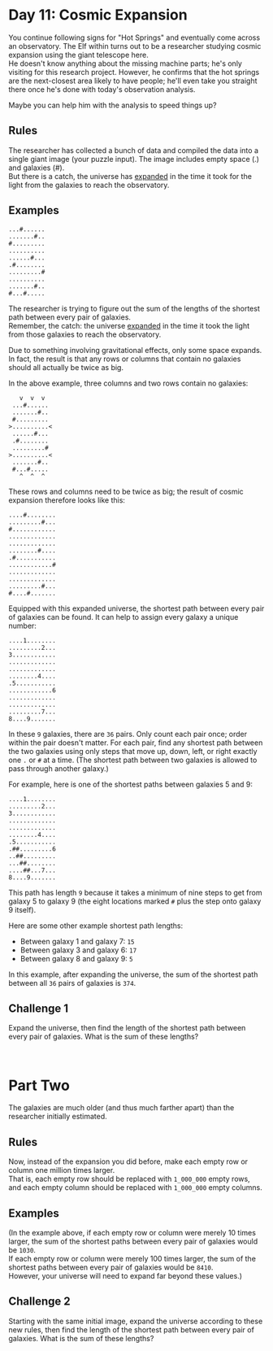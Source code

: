 # Day 11: Cosmic Expansion

You continue following signs for "Hot Springs" and eventually come across an observatory. The Elf within turns out to be a researcher studying cosmic expansion using the giant telescope here. <br>
He doesn't know anything about the missing machine parts; he's only visiting for this research project. However, he confirms that the hot springs are the next-closest area likely to have people; he'll even take you straight there once he's done with today's observation analysis.

Maybe you can help him with the analysis to speed things up?

## Rules

The researcher has collected a bunch of data and compiled the data into a single giant image (your puzzle input). The image includes empty space (.) and galaxies (#). <br>
But there is a catch, the universe has <u>expanded</u> in the time it took for the light from the galaxies to reach the observatory.

## Examples

```
...#......
.......#..
#.........
..........
......#...
.#........
.........#
..........
.......#..
#...#.....
```

The researcher is trying to figure out the sum of the lengths of the shortest path between every pair of galaxies. <br>
Remember, the catch: the universe <u>expanded</u> in the time it took the light from those galaxies to reach the observatory.

Due to something involving gravitational effects, only some space expands. In fact, the result is that any rows or columns that contain no galaxies should all actually be twice as big.

In the above example, three columns and two rows contain no galaxies:

```
   v  v  v
 ...#......
 .......#..
 #.........
>..........<
 ......#...
 .#........
 .........#
>..........<
 .......#..
 #...#.....
   ^  ^  ^
```

These rows and columns need to be twice as big; the result of cosmic expansion therefore looks like this:

```
....#........
.........#...
#............
.............
.............
........#....
.#...........
............#
.............
.............
.........#...
#....#.......
```

Equipped with this expanded universe, the shortest path between every pair of galaxies can be found. It can help to assign every galaxy a unique number:

```
....1........
.........2...
3............
.............
.............
........4....
.5...........
............6
.............
.............
.........7...
8....9.......
```

In these `9` galaxies, there are `36` pairs. Only count each pair once; order within the pair doesn't matter. For each pair, find any shortest path between the two galaxies using only steps that move up, down, left, or right exactly one `.` or `#` at a time. (The shortest path between two galaxies is allowed to pass through another galaxy.)

For example, here is one of the shortest paths between galaxies 5 and 9:

```
....1........
.........2...
3............
.............
.............
........4....
.5...........
.##.........6
..##.........
...##........
....##...7...
8....9.......
```

This path has length `9` because it takes a minimum of nine steps to get from galaxy 5 to galaxy 9 (the eight locations marked `#` plus the step onto galaxy 9 itself). 

Here are some other example shortest path lengths:

* Between galaxy 1 and galaxy 7: `15`
* Between galaxy 3 and galaxy 6: `17`
* Between galaxy 8 and galaxy 9: `5`

In this example, after expanding the universe, the sum of the shortest path between all `36` pairs of galaxies is `374`.

## Challenge 1

Expand the universe, then find the length of the shortest path between every pair of galaxies. What is the sum of these lengths?

<br>

# Part Two

The galaxies are much older (and thus much farther apart) than the researcher initially estimated.

## Rules

Now, instead of the expansion you did before, make each empty row or column one million times larger. <br>
That is, each empty row should be replaced with `1_000_000` empty rows, and each empty column should be replaced with `1_000_000` empty columns.

## Examples

(In the example above, if each empty row or column were merely 10 times larger, the sum of the shortest paths between every pair of galaxies would be `1030`. <br>
If each empty row or column were merely 100 times larger, the sum of the shortest paths between every pair of galaxies would be `8410`. <br>
However, your universe will need to expand far beyond these values.)

## Challenge 2

Starting with the same initial image, expand the universe according to these new rules, then find the length of the shortest path between every pair of galaxies. What is the sum of these lengths?